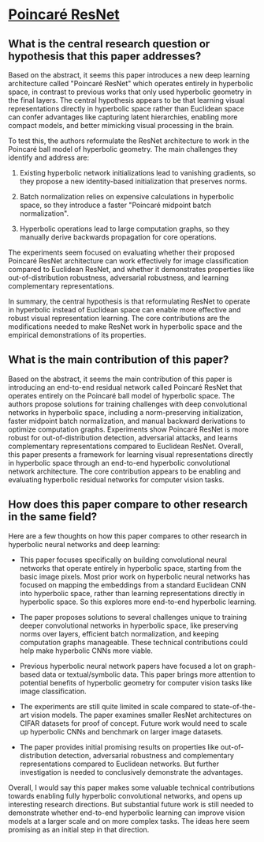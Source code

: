 # [Poincaré ResNet](https://arxiv.org/abs/2303.14027)

## What is the central research question or hypothesis that this paper addresses?

 Based on the abstract, it seems this paper introduces a new deep learning architecture called "Poincaré ResNet" which operates entirely in hyperbolic space, in contrast to previous works that only used hyperbolic geometry in the final layers. The central hypothesis appears to be that learning visual representations directly in hyperbolic space rather than Euclidean space can confer advantages like capturing latent hierarchies, enabling more compact models, and better mimicking visual processing in the brain.

To test this, the authors reformulate the ResNet architecture to work in the Poincaré ball model of hyperbolic geometry. The main challenges they identify and address are:

1) Existing hyperbolic network initializations lead to vanishing gradients, so they propose a new identity-based initialization that preserves norms. 

2) Batch normalization relies on expensive calculations in hyperbolic space, so they introduce a faster "Poincaré midpoint batch normalization".

3) Hyperbolic operations lead to large computation graphs, so they manually derive backwards propagation for core operations.

The experiments seem focused on evaluating whether their proposed Poincaré ResNet architecture can work effectively for image classification compared to Euclidean ResNet, and whether it demonstrates properties like out-of-distribution robustness, adversarial robustness, and learning complementary representations.

In summary, the central hypothesis is that reformulating ResNet to operate in hyperbolic instead of Euclidean space can enable more effective and robust visual representation learning. The core contributions are the modifications needed to make ResNet work in hyperbolic space and the empirical demonstrations of its properties.


## What is the main contribution of this paper?

 Based on the abstract, it seems the main contribution of this paper is introducing an end-to-end residual network called Poincaré ResNet that operates entirely on the Poincaré ball model of hyperbolic space. The authors propose solutions for training challenges with deep convolutional networks in hyperbolic space, including a norm-preserving initialization, faster midpoint batch normalization, and manual backward derivations to optimize computation graphs. Experiments show Poincaré ResNet is more robust for out-of-distribution detection, adversarial attacks, and learns complementary representations compared to Euclidean ResNet. Overall, this paper presents a framework for learning visual representations directly in hyperbolic space through an end-to-end hyperbolic convolutional network architecture. The core contribution appears to be enabling and evaluating hyperbolic residual networks for computer vision tasks.


## How does this paper compare to other research in the same field?

 Here are a few thoughts on how this paper compares to other research in hyperbolic neural networks and deep learning:

- This paper focuses specifically on building convolutional neural networks that operate entirely in hyperbolic space, starting from the basic image pixels. Most prior work on hyperbolic neural networks has focused on mapping the embeddings from a standard Euclidean CNN into hyperbolic space, rather than learning representations directly in hyperbolic space. So this explores more end-to-end hyperbolic learning.

- The paper proposes solutions to several challenges unique to training deeper convolutional networks in hyperbolic space, like preserving norms over layers, efficient batch normalization, and keeping computation graphs manageable. These technical contributions could help make hyperbolic CNNs more viable.

- Previous hyperbolic neural network papers have focused a lot on graph-based data or textual/symbolic data. This paper brings more attention to potential benefits of hyperbolic geometry for computer vision tasks like image classification.

- The experiments are still quite limited in scale compared to state-of-the-art vision models. The paper examines smaller ResNet architectures on CIFAR datasets for proof of concept. Future work would need to scale up hyperbolic CNNs and benchmark on larger image datasets.

- The paper provides initial promising results on properties like out-of-distribution detection, adversarial robustness and complementary representations compared to Euclidean networks. But further investigation is needed to conclusively demonstrate the advantages.

Overall, I would say this paper makes some valuable technical contributions towards enabling fully hyperbolic convolutional networks, and opens up interesting research directions. But substantial future work is still needed to demonstrate whether end-to-end hyperbolic learning can improve vision models at a larger scale and on more complex tasks. The ideas here seem promising as an initial step in that direction.
